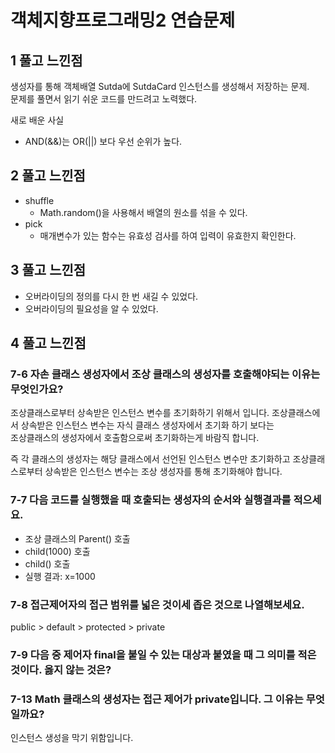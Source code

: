 # 객체지향프로그래밍2 연습문제

## 1 풀고 느낀점

생성자를 통해 객체배열 Sutda에 SutdaCard 인스턴스를 생성해서 저장하는 문제.  
문제를 풀면서 읽기 쉬운 코드를 만드려고 노력했다.

새로 배운 사실
- AND(&&)는 OR(||) 보다 우선 순위가 높다.

## 2 풀고 느낀점

- shuffle
  - Math.random()을 사용해서 배열의 원소를 섞을 수 있다.
- pick 
  - 매개변수가 있는 함수는 유효성 검사를 하여 입력이 유효한지 확인한다.

## 3 풀고 느낀점

- 오버라이딩의 정의를 다시 한 번 새길 수 있었다.
- 오버라이딩의 필요성을 알 수 있었다.

## 4 풀고 느낀점


### 7-6 자손 클래스 생성자에서 조상 클래스의 생성자를 호출해야되는 이유는 무엇인가요?

조상클래스로부터 상속받은 인스턴스 변수를 초기화하기 위해서 입니다. 조상클래스에서 상속받은 인스턴스 변수는 자식 클래스 생성자에서 초기화 하기 보다는  
조상클래스의 생성자에서 호출함으로써 초기화하는게 바람직 합니다.

즉 각 클래스의 생성자는 해당 클래스에서 선언된 인스턴스 변수만 초기화하고
조상클래스로부터 상속받은 인스턴스 변수는 조상 생성자를 통해 초기화해야 합니다.

### 7-7 다음 코드를 실행했을 때 호출되는 생성자의 순서와 실행결과를 적으세요.

  - 조상 클래스의 Parent() 호출
  - child(1000) 호출
  - child() 호출
  - 실행 결과: x=1000

### 7-8 접근제어자의 접근 범위를 넓은 것이세 좁은 것으로 나열해보세요.

public > default > protected > private

### 7-9 다음 중 제어자 final을 붙일 수 있는 대상과 붙였을 때 그 의미를 적은 것이다. 옳지 않는 것은?

### 7-13 Math 클래스의 생성자는 접근 제어가 private입니다. 그 이유는 무엇일까요?

인스턴스 생성을 막기 위함입니다.
